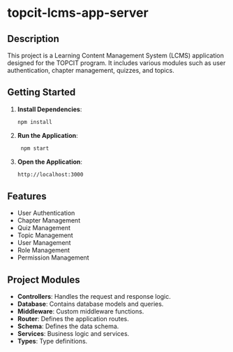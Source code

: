 # topcit-lcms-app-server

## Description

This project is a Learning Content Management System (LCMS) application designed for the TOPCIT program. It includes various modules such as user authentication, chapter management, quizzes, and topics.

## Getting Started

1. **Install Dependencies**:

   ```sh
   npm install
   ```

2. **Run the Application**:

   ```sh
    npm start
   ```

3. **Open the Application**:
   ```sh
   http://localhost:3000
   ```

## Features

- User Authentication
- Chapter Management
- Quiz Management
- Topic Management
- User Management
- Role Management
- Permission Management

## Project Modules

- **Controllers**: Handles the request and response logic.
- **Database**: Contains database models and queries.
- **Middleware**: Custom middleware functions.
- **Router**: Defines the application routes.
- **Schema**: Defines the data schema.
- **Services**: Business logic and services.
- **Types**: Type definitions.
